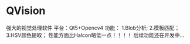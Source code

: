# QVision
 强大的视觉处理软件
平台：Qt5+Opencv4
功能：
1.Blob分析;
2.模板匹配；
3.HSV颜色提取；
性能方面比Halcon略低一点！！！！
后续功能还在开发中...
